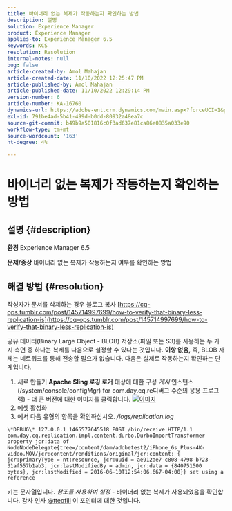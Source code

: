 ```yaml
---
title: 바이너리 없는 복제가 작동하는지 확인하는 방법
description: 설명
solution: Experience Manager
product: Experience Manager
applies-to: Experience Manager 6.5
keywords: KCS
resolution: Resolution
internal-notes: null
bug: false
article-created-by: Amol Mahajan
article-created-date: 11/10/2022 12:25:47 PM
article-published-by: Amol Mahajan
article-published-date: 11/10/2022 12:29:14 PM
version-number: 6
article-number: KA-16760
dynamics-url: https://adobe-ent.crm.dynamics.com/main.aspx?forceUCI=1&pagetype=entityrecord&etn=knowledgearticle&id=2ab840c8-f260-ed11-9561-6045bd006268
exl-id: 791be4ad-5b41-499d-b0dd-80932a48ea7c
source-git-commit: b49b9a501816c0f3ad637e81ca86e0835a033e90
workflow-type: tm+mt
source-wordcount: '163'
ht-degree: 4%

---
```


# 바이너리 없는 복제가 작동하는지 확인하는 방법

## 설명 {#description}

<b>환경</b>
Experience Manager 6.5


<b>문제/증상</b>
바이너리 없는 복제가 작동하는지 여부를 확인하는 방법


## 해결 방법 {#resolution}


작성자가 문서를 삭제하는 경우 블로그 복사 [https://cq-ops.tumblr.com/post/145714997699/how-to-verify-that-binary-less-replication-is](https://cq-ops.tumblr.com/post/145714997699/how-to-verify-that-binary-less-replication-is)

공유 데이터(Binary Large Object - BLOB) 저장소(파일 또는 S3)를 사용하는 두 가지 측면 중 하나는 복제를 다음으로 설정할 수 있다는 것입니다. <b>이항 없음,</b> 즉, BLOB 자체는 네트워크를 통해 전송할 필요가 없습니다. 다음은 실제로 작동하는지 확인하는 단계입니다.



1. 새로 만들기 <b>Apache Sling 로깅 로거</b> 대상에 대한 구성 *게시* 인스턴스(/system/console/configMgr) for com.day.cq.re디버그 수준의 응용 프로그램) - 더 큰 버전에 대한 이미지를 클릭합니다. [![이미지](https://64.media.tumblr.com/7399cc8fc96a1bb17456e9aff2af2999/tumblr_inline_p9j3kgHl8K1r414c2_500.png)](https://href.li/?http://jayan.kandathil.ca/CQ-OPS/aem62/LoggingLogger-Replication.png)
2. 에셋 활성화
3. 에서 다음 유형의 항목을 확인하십시오. */logs/replication.log*

```
\*DEBUG\* 127.0.0.1 1465577645518 POST /bin/receive HTTP/1.1 com.day.cq.replication.impl.content.durbo.DurboImportTransformer property jcr:data of NodeNodeDelegate{tree=/content/dam/adobetest2/iPhone_6s_Plus-4K-video.MOV/jcr:content/renditions/original/jcr:content: { jcr:primaryType = nt:resource, jcr:uuid = ae912ae7-c808-4798-b723-31af557b1ab3, jcr:lastModifiedBy = admin, jcr:data = {840751500 bytes}, jcr:lastModified = 2016-06-10T12:54:06.667-04:00}} set using a reference
```

키는 문자열입니다. *참조를 사용하여 설정* - 바이너리 없는 복제가 사용되었음을 확인합니다. 감사 인사 [@tteofili](https://twitter.com/tteofili) 이 포인터에 대한 것입니다.
